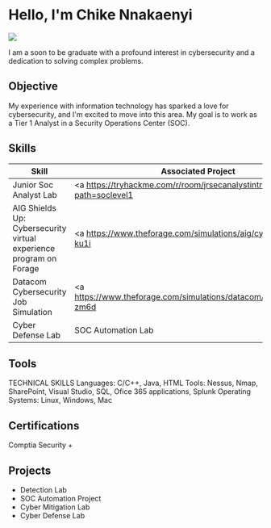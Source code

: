 # Hello, I'm Chike Nnakaenyi
<a href="https://linkedin.com/in/chikennakaenyi"><img src="https://img.shields.io/badge/-LinkedIn-0072b1?&style=for-the-badge&logo=linkedin&logoColor=white" /></a>



I am a soon to be graduate with a profound interest in cybersecurity and a dedication to solving complex problems.

## Objective


My experience with information technology has sparked a love for cybersecurity, and I'm excited to move into this area. My goal is to work as a Tier 1 Analyst in a Security Operations Center (SOC).

## Skills

| Skill                                         | Associated Project         |
|-----------------------------------------------|----------------------------|
| Junior Soc Analyst Lab          | <a https://tryhackme.com/r/room/jrsecanalystintrouxo?path=soclevel1</a>|
| AIG Shields Up: Cybersecurity virtual experience program on Forage  | <a https://www.theforage.com/simulations/aig/cybersecurity-ku1i</a>|
| Datacom Cybersecurity Job Simulation        |<a https://www.theforage.com/simulations/datacom/cybersecurity-zm6d</a>|
| Cyber Defense Lab      | SOC Automation Lab|


## Tools
TECHNICAL SKILLS
Languages: C/C++, Java, HTML
Tools: Nessus, Nmap, SharePoint, Visual Studio, SQL, Ofice 365 applications, Splunk
Operating Systems: Linux, Windows, Mac   




## Certifications
Comptia Security + 

## Projects
- Detection Lab
- SOC Automation Project
- Cyber Mitigation Lab
- Cyber Defense Lab

